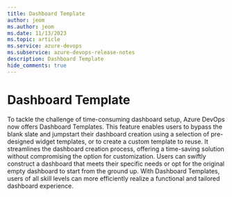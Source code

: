 ```yaml
---
title: Dashboard Template
author: jeom
ms.author: jeom
ms.date: 11/13/2023
ms.topic: article
ms.service: azure-devops
ms.subservice: azure-devops-release-notes
description: Dashboard Template
hide_comments: true 
---
```


# Dashboard Template

To tackle the challenge of time-consuming dashboard setup, Azure DevOps now offers Dashboard Templates. This feature enables users to bypass the blank slate and jumpstart their dashboard creation using a selection of pre-designed widget templates, or to create a custom template to reuse. It streamlines the dashboard creation process, offering a time-saving solution without compromising the option for customization. Users can swiftly construct a dashboard that meets their specific needs or opt for the original empty dashboard to start from the ground up. With Dashboard Templates, users of all skill levels can more efficiently realize a functional and tailored dashboard experience. 
